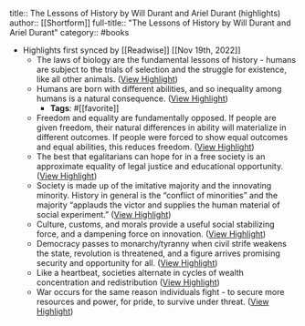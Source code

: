 title:: The Lessons of History by Will Durant and Ariel Durant (highlights)
author:: [[Shortform]]
full-title:: "The Lessons of History by Will Durant and Ariel Durant"
category:: #books

- Highlights first synced by [[Readwise]] [[Nov 19th, 2022]]
	- The laws of biology are the fundamental lessons of history - humans are subject to the trials of selection and the struggle for existence, like all other animals. ([View Highlight](https://www.shortform.com/app/highlights/ca498360-d946-4648-bc40-3a0b68fc4c3c))
	- Humans are born with different abilities, and so inequality among humans is a natural consequence. ([View Highlight](https://www.shortform.com/app/highlights/743ca0b1-3377-4744-a808-c073ce1b777b))
		- **Tags**: #[[favorite]]
	- Freedom and equality are fundamentally opposed. If people are given freedom, their natural differences in ability will materialize in different outcomes. If people were forced to show equal outcomes and equal abilities, this reduces freedom. ([View Highlight](https://www.shortform.com/app/highlights/78a11bdd-4a08-4dff-a578-a1478449a2a5))
	- The best that egalitarians can hope for in a free society is an approximate equality of legal justice and educational opportunity. ([View Highlight](https://www.shortform.com/app/highlights/3190b8ff-0f0a-45ad-8594-a80cc90ba492))
	- Society is made up of the imitative majority and the innovating minority. History in general is the “conflict of minorities” and the majority “applauds the victor and supplies the human material of social experiment.” ([View Highlight](https://www.shortform.com/app/highlights/e36926f2-3a0b-45d5-bf50-5ee959c0ec1e))
	- Culture, customs, and morals provide a useful social stabilizing force, and a dampening force on innovation. ([View Highlight](https://www.shortform.com/app/highlights/27986732-a4cb-4b96-a9c0-1b78e3c67b11))
	- Democracy passes to monarchy/tyranny when civil strife weakens the state, revolution is threatened, and a figure arrives promising security and opportunity for all. ([View Highlight](https://www.shortform.com/app/highlights/3d4f4cf9-204d-410a-af22-29bd9cba35e9))
	- Like a heartbeat, societies alternate in cycles of wealth concentration and redistribution ([View Highlight](https://www.shortform.com/app/highlights/79934522-be0b-4c7f-9fe2-103821589c50))
	- War occurs for the same reason individuals fight - to secure more resources and power, for pride, to survive under threat. ([View Highlight](https://www.shortform.com/app/highlights/4491f978-2ee1-4f45-bbe6-6f4181448fe3))